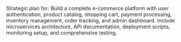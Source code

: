 Strategic plan for: Build a complete e-commerce platform with user authentication, product catalog, shopping cart, payment processing, inventory management, order tracking, and admin dashboard. Include microservices architecture, API documentation, deployment scripts, monitoring setup, and comprehensive testing.